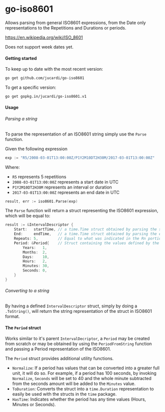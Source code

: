 # go-iso8601
Allows parsing from general ISO8601 expressions, from the Date only representations to the Repetitions and Durations or periods.

https://en.wikipedia.org/wiki/ISO_8601

Does not support week dates yet.

#### Getting started

To keep up to date with the most recent version:

```bash
go get github.com/jucardi/go-iso8601
```

To get a specific version:

```bash
go get gopkg.in/jucardi/go-iso8601.v1
```

#### Usage

###### Parsing a string

To parse the representation of an ISO8601 string simply use the `Parse` function.

Given the following expression

```Go
exp := "R5/2008-03-01T13:00:00Z/P1Y2M10DT2H30M/2017-03-01T13:00:00Z"
```

Where:
- `R5` represents 5 repetitions
- `2008-03-01T13:00:00Z` represents a start date in UTC
- `P1Y2M10DT2H30M` represents an interval or duration
- `2017-03-01T13:00:00Z` represents an end date in UTC

```Go
result, err := iso8601.Parse(exp)
```

The `Parse` function will return a struct representing the ISO8601 expression, which will be equal to:

```Go
result := &IntervalDescriptor {
	Start:   startTime, // a time.Time struct obtained by parsing the start date string
	End:     endTime,   // a time.Time struct obtained by parsing the end date string
	Repeats: 5,         // Equal to what was indicated in the Rn portion of the string
	Period: &Period{    // Struct containing the values defined by the interval or duration portion of the string
		Years:   1,
		Months:  2,
		Days:    10,
		Hours:   2,
		Minutes: 30,
		Seconds: 0,
	}
}
```

###### Converting to a string

By having a defined `IntervalDescriptor` struct, simply by doing a `.ToString()`, will return the string representation of the struct in ISO8601 format.

#### The `Period` struct

Works similar to it's parent `IntervalDecriptor`, a `Period` may be created from scratch or may be obtained by using the `PeriodFromString` function and
passing a Period representation of the ISO8601.

The `Period` struct provides additional utility functions.

- `Normalize`: If a period has values that can be converted into a greater full unit, it will do so. For example, if a period has 100 seconds, by invoking
`Normalize`, `Seconds` will be set to 40 and the whole minute subtracted from the seconds amount will be added to the `Minutes` value.
- `ToDuration`: Converts the struct into a `time.Duration` representation to easily be used with the structs in the `time` package.
- `HasTime`: Indicates whether the period has any time values (Hours, Minutes or Seconds).